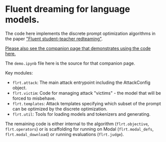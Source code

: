 # Fluent dreaming for language models.

The code here implements the discrete prompt optimization algorithms in the paper ["Fluent student-teacher redteaming"](https://confirmlabs.org/papers/flrt.pdf).

[Please also see the companion page that demonstrates using the code here.](https://confirmlabs.org/posts/flrt.html)

The `demo.ipynb` file here is the source for that companion page.

Key modules:
- `flrt.attack`: The main attack entrypoint including the AttackConfig object.
- `flrt.victim`: Code for managing attack "victims" - the model that will be forced to misbehave.
- `flrt.templates`: Attack templates specifying which subset of the prompt can be optimized by the discrete optimization.
- `flrt.util`: Tools for loading models and tokenizers and generating.

The remaining code is either internal to the algorithm (`flrt.objective`, `flrt.operators`) or is scaffolding for running on Modal (`flrt.modal_defs`, `flrt.modal_download`) or running evaluations (`flrt.judge`).
